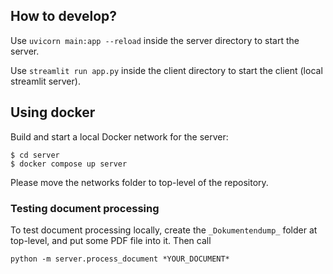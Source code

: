 ## How to develop?
Use `uvicorn main:app --reload` inside the server directory to start the server.

Use `streamlit run app.py` inside the client directory to start the client (local streamlit server).

## Using docker
Build and start a local Docker network for the server:
```
$ cd server
$ docker compose up server
```

Please move the networks folder to top-level of the repository.


### Testing document processing
To test document processing locally, create the `_Dokumentendump_` folder at top-level, and put some PDF file into it. Then call
```
python -m server.process_document *YOUR_DOCUMENT*
```
